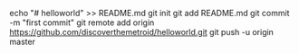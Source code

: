 echo "# helloworld" >> README.md
git init
git add README.md
git commit -m "first commit"
git remote add origin https://github.com/discoverthemetroid/helloworld.git
git push -u origin master
                
